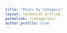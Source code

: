 ```yaml
---
title: "Posts by Category"
layout: technical writing
permalink: /categories/
author_profile: true
---
```

